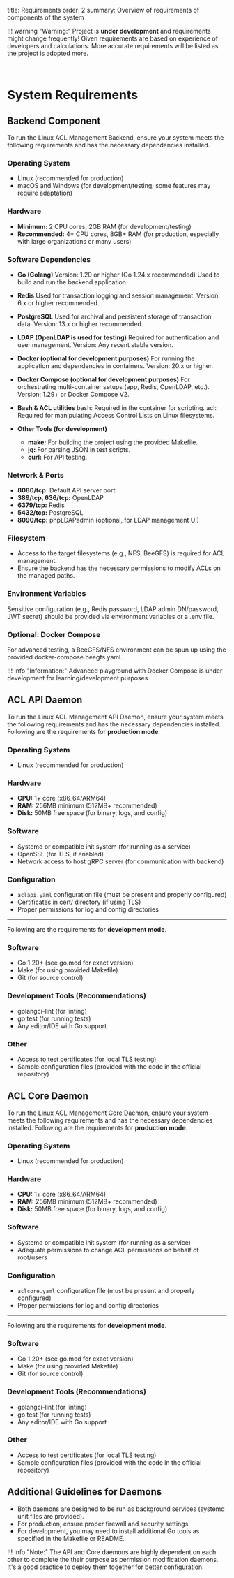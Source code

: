 title: Requirements
order: 2
summary: Overview of requirements of components of the system 

!!! warning "Warning:"
    Project is **under development** and requirements might change frequently! Given requirements are based on experience of developers and calculations. More accurate requirements will be listed as the project is adopted more.

<br>

# System Requirements

## Backend Component

To run the Linux ACL Management Backend, ensure your system meets the following requirements and has the necessary dependencies installed.

### Operating System

- Linux (recommended for production)
- macOS and Windows (for development/testing; some features may require adaptation)

### Hardware

- **Minimum:** 2 CPU cores, 2GB RAM (for development/testing)
- **Recommended:** 4+ CPU cores, 8GB+ RAM (for production, especially with large organizations or many users)

### Software Dependencies

- **Go (Golang)**
Version: 1.20 or higher (Go 1.24.x recommended)
Used to build and run the backend application.

- **Redis**
Used for transaction logging and session management.
Version: 6.x or higher recommended.

- **PostgreSQL**
Used for archival and persistent storage of transaction data.
Version: 13.x or higher recommended.

- **LDAP (OpenLDAP is used for testing)**
Required for authentication and user management.
Version: Any recent stable version.

- **Docker (optional for development purposes)**
For running the application and dependencies in containers.
Version: 20.x or higher.

- **Docker Compose (optional for development purposes)**
For orchestrating multi-container setups (app, Redis, OpenLDAP, etc.).
Version: 1.29+ or Docker Compose V2.

- **Bash & ACL utilities**
bash: Required in the container for scripting.
acl: Required for manipulating Access Control Lists on Linux filesystems.

- **Other Tools (for development)**
    - **make:** For building the project using the provided Makefile.
    - **jq:** For parsing JSON in test scripts.
    - **curl:** For API testing.

### Network & Ports

- **8080/tcp:** Default API server port
- **389/tcp, 636/tcp:** OpenLDAP
- **6379/tcp:** Redis
- **5432/tcp:** PostgreSQL
- **8090/tcp:** phpLDAPadmin (optional, for LDAP management UI)

### Filesystem

- Access to the target filesystems (e.g., NFS, BeeGFS) is required for ACL management.
- Ensure the backend has the necessary permissions to modify ACLs on the managed paths.

### Environment Variables

Sensitive configuration (e.g., Redis password, LDAP admin DN/password, JWT secret) should be provided via environment variables or a .env file.

### Optional: Docker Compose

For advanced testing, a BeeGFS/NFS environment can be spun up using the provided docker-compose.beegfs.yaml.

!!! info "Information:"
    Advanced playground with Docker Compose is under development for learning/development purposes

## ACL API Daemon

To run the Linux ACL Management API Daemon, ensure your system meets the following requirements and has the necessary dependencies installed. Following are the requirements for **production mode**.

### Operating System

- Linux (recommended for production)

### Hardware

- **CPU:** 1+ core (x86_64/ARM64)
- **RAM:** 256MB minimum (512MB+ recommended)
- **Disk:** 50MB free space (for binary, logs, and config)

### Software

- Systemd or compatible init system (for running as a service)
- OpenSSL (for TLS, if enabled)
- Network access to host gRPC server (for communication with backend)

### Configuration

- `aclapi.yaml` configuration file (must be present and properly configured)
- Certificates in cert/ directory (if using TLS)
- Proper permissions for log and config directories

---

Following are the requirements for **development mode**.

### Software
- Go 1.20+ (see go.mod for exact version)
- Make (for using provided Makefile)
- Git (for source control)

### Development Tools (Recommendations)
- golangci-lint (for linting)
- go test (for running tests)
- Any editor/IDE with Go support

### Other
- Access to test certificates (for local TLS testing)
- Sample configuration files (provided with the code in the official repository)

## ACL Core Daemon

To run the Linux ACL Management Core Daemon, ensure your system meets the following requirements and has the necessary dependencies installed. Following are the requirements for **production mode**.

### Operating System

- Linux (recommended for production)

### Hardware

- **CPU:** 1+ core (x86_64/ARM64)
- **RAM:** 256MB minimum (512MB+ recommended)
- **Disk:** 50MB free space (for binary, logs, and config)

### Software

- Systemd or compatible init system (for running as a service)
- Adequate permissions to change ACL permissions on behalf of root/users

### Configuration

- `aclcore.yaml` configuration file (must be present and properly configured)
- Proper permissions for log and config directories

---

Following are the requirements for **development mode**.

### Software
- Go 1.20+ (see go.mod for exact version)
- Make (for using provided Makefile)
- Git (for source control)

### Development Tools (Recommendations)
- golangci-lint (for linting)
- go test (for running tests)
- Any editor/IDE with Go support

### Other
- Access to test certificates (for local TLS testing)
- Sample configuration files (provided with the code in the official repository)

## Additional Guidelines for Daemons

- Both daemons are designed to be run as background services (systemd unit files are provided).
- For production, ensure proper firewall and security settings.
- For development, you may need to install additional Go tools as specified in the Makefile or README.

!!! info "Note:"
    The API and Core daemons are highly dependent on each other to complete the their purpose as permission modification daemons. It's a good practice to deploy them together for better configuration.
